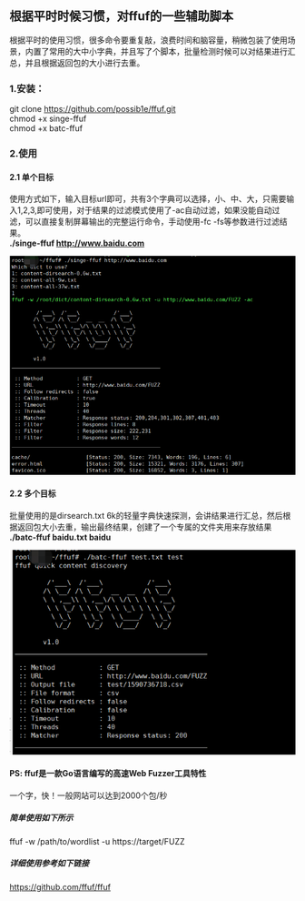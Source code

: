 ## 根据平时时候习惯，对ffuf的一些辅助脚本
根据平时的使用习惯，很多命令要重复敲，浪费时间和脑容量，稍微包装了使用场景，内置了常用的大中小字典，并且写了个脚本，批量检测时候可以对结果进行汇总，并且根据返回包的大小进行去重。

### 1.安装：
git clone https://github.com/possib1e/ffuf.git  
chmod +x singe-ffuf  
chmod +x batc-ffuf  
### 2.使用  
#### 2.1 单个目标  
使用方式如下，输入目标url即可，共有3个字典可以选择，小、中、大，只需要输入1,2,3,即可使用，对于结果的过滤模式使用了-ac自动过滤，如果没能自动过滤，可以直接复制屏幕输出的完整运行命令，手动使用-fc -fs等参数进行过滤结果。  
**./singe-ffuf http://www.baidu.com**  

![image](https://github.com/possib1e/ffuf/blob/master/img/1.png)  
#### 2.2 多个目标  
批量使用的是dirsearch.txt 6k的轻量字典快速探测，会讲结果进行汇总，然后根据返回包大小去重，输出最终结果，创建了一个专属的文件夹用来存放结果  
**./batc-ffuf baidu.txt baidu**  

![image](https://github.com/possib1e/ffuf/blob/master/img/2.png)  
#### PS: ffuf是一款Go语言编写的高速Web Fuzzer工具特性  
一个字，快！一般网站可以达到2000个包/秒

##### 简单使用如下所示  
ffuf -w /path/to/wordlist -u https://target/FUZZ

##### 详细使用参考如下链接
https://github.com/ffuf/ffuf
